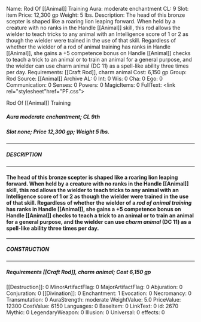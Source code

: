 Name: Rod Of [[Animal]] Training
Aura: moderate enchantment
CL: 9
Slot: item
Price: 12,300 gp
Weight: 5 lbs.
Description: The head of this bronze scepter is shaped like a roaring lion leaping forward. When held by a creature with no ranks in the Handle [[Animal]] skill, this rod allows the wielder to teach tricks to any animal with an Intelligence score of 1 or 2 as though the wielder were trained in the use of that skill. Regardless of whether the wielder of a rod of animal training has ranks in Handle [[Animal]], she gains a +5 competence bonus on Handle [[Animal]] checks to teach a trick to an animal or to train an animal for a general purpose, and the wielder can use charm animal (DC 11) as a spell-like ability three times per day.
Requirements: [[Craft Rod]], charm animal
Cost: 6,150 gp
Group: Rod
Source: [[Animal]] Archive
AL: 0
Int: 0
Wis: 0
Cha: 0
Ego: 0
Communication: 0
Senses: 0
Powers: 0
MagicItems: 0
FullText: <link rel="stylesheet"href="PF.css"><div class="heading"><p class="alignleft">Rod Of [[Animal]] Training</p><div style="clear: both;"></div></div><div><h5><b>Aura </b>moderate enchantment; <b>CL </b>9th</h5><h5><b>Slot </b>none; <b>Price </b>12,300 gp; <b>Weight </b>5 lbs.</h5></div><hr/><div><h5><b>DESCRIPTION</b></h5></div><hr/><div><h4><p>The head of this bronze scepter is shaped like a roaring lion leaping forward. When held by a creature with no ranks in the Handle [[Animal]] skill, this rod allows the wielder to teach tricks to any animal with an Intelligence score of 1 or 2 as though the wielder were trained in the use of that skill. Regardless of whether the wielder of a <i>rod of animal training</i> has ranks in Handle [[Animal]], she gains a +5 competence bonus on Handle [[Animal]] checks to teach a trick to an animal or to train an animal for a general purpose, and the wielder can use <i>charm animal</i> (DC 11) as a spell-like ability three times per day.</p></h4></div><hr/><div><h5><b>CONSTRUCTION</b></h5></div><hr/><div><h5><b>Requirements </b>[[Craft Rod]], <i>charm animal</i>; <b>Cost </b>6,150 gp</h5></div>
[[Destruction]]: 0
MinorArtifactFlag: 0
MajorArtifactFlag: 0
Abjuration: 0
Conjuration: 0
[[Divination]]: 0
Enchantment: 1
Evocation: 0
Necromancy: 0
Transmutation: 0
AuraStrength: moderate
WeightValue: 5.0
PriceValue: 12300
CostValue: 6150
Languages: 0
BaseItem: 0
LinkText: 0
id: 2670
Mythic: 0
LegendaryWeapon: 0
Illusion: 0
Universal: 0
effects: 0

